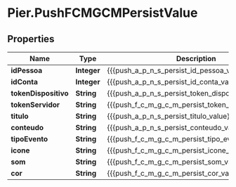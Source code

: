# Pier.PushFCMGCMPersistValue

## Properties
Name | Type | Description | Notes
------------ | ------------- | ------------- | -------------
**idPessoa** | **Integer** | {{{push_a_p_n_s_persist_id_pessoa_value}}} | 
**idConta** | **Integer** | {{{push_a_p_n_s_persist_id_conta_value}}} | 
**tokenDispositivo** | **String** | {{{push_a_p_n_s_persist_token_dispositivo_value}}} | 
**tokenServidor** | **String** | {{{push_f_c_m_g_c_m_persist_token_servidor_value}}} | 
**titulo** | **String** | {{{push_a_p_n_s_persist_titulo_value}}} | 
**conteudo** | **String** | {{{push_a_p_n_s_persist_conteudo_value}}} | 
**tipoEvento** | **String** | {{{push_f_c_m_g_c_m_persist_tipo_evento_value}}} | 
**icone** | **String** | {{{push_f_c_m_g_c_m_persist_icone_value}}} | [optional] 
**som** | **String** | {{{push_f_c_m_g_c_m_persist_som_value}}} | [optional] 
**cor** | **String** | {{{push_f_c_m_g_c_m_persist_cor_value}}} | [optional] 


